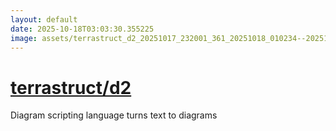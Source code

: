 ```yaml
---
layout: default
date: 2025-10-18T03:03:30.355225
image: assets/terrastruct_d2_20251017_232001_361_20251018_010234--20251018T030234440--cropped.png
---
```


# [terrastruct/d2](https://github.com/terrastruct/d2/)

Diagram scripting language turns text to diagrams
